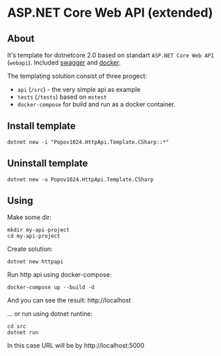 # ASP.NET Core Web API (extended)

## About

It's template for dotnetcore 2.0 based on standart `ASP.NET Core Web API` (`webapi`).
Included [swagger](https://swagger.io/) and [docker](https://www.docker.com/).

The templating solution consist of three progect:
* `api` (`/src`) - the very simple api as example 
* `tests` (`/tests`) based on `mstest`
* `docker-compose` for build and run as a docker container.

## Install template
```
dotnet new -i "Popov1024.HttpApi.Template.CSharp::*"
```

## Uninstall template
```
dotnet new -u Popov1024.HttpApi.Template.CSharp
```

## Using
Make some dir:
```
mkdir my-api-project
cd my-api-project
```

Create solution:
```
dotnet new httpapi 
```

Run http api using docker-compose:
```
docker-compose up --build -d
```
And you can see the result: http://localhost

... or run using dotnet runtine:
```
cd src
dotnet run
```

In this case URL will be by http://localhost:5000
